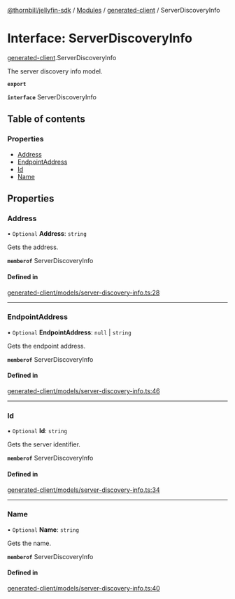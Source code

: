 [@thornbill/jellyfin-sdk](../README.md) / [Modules](../modules.md) / [generated-client](../modules/generated_client.md) / ServerDiscoveryInfo

# Interface: ServerDiscoveryInfo

[generated-client](../modules/generated_client.md).ServerDiscoveryInfo

The server discovery info model.

**`export`**

**`interface`** ServerDiscoveryInfo

## Table of contents

### Properties

- [Address](generated_client.ServerDiscoveryInfo.md#address)
- [EndpointAddress](generated_client.ServerDiscoveryInfo.md#endpointaddress)
- [Id](generated_client.ServerDiscoveryInfo.md#id)
- [Name](generated_client.ServerDiscoveryInfo.md#name)

## Properties

### Address

• `Optional` **Address**: `string`

Gets the address.

**`memberof`** ServerDiscoveryInfo

#### Defined in

[generated-client/models/server-discovery-info.ts:28](https://github.com/jellyfin/jellyfin-sdk-typescript/blob/fa599ae/src/generated-client/models/server-discovery-info.ts#L28)

___

### EndpointAddress

• `Optional` **EndpointAddress**: ``null`` \| `string`

Gets the endpoint address.

**`memberof`** ServerDiscoveryInfo

#### Defined in

[generated-client/models/server-discovery-info.ts:46](https://github.com/jellyfin/jellyfin-sdk-typescript/blob/fa599ae/src/generated-client/models/server-discovery-info.ts#L46)

___

### Id

• `Optional` **Id**: `string`

Gets the server identifier.

**`memberof`** ServerDiscoveryInfo

#### Defined in

[generated-client/models/server-discovery-info.ts:34](https://github.com/jellyfin/jellyfin-sdk-typescript/blob/fa599ae/src/generated-client/models/server-discovery-info.ts#L34)

___

### Name

• `Optional` **Name**: `string`

Gets the name.

**`memberof`** ServerDiscoveryInfo

#### Defined in

[generated-client/models/server-discovery-info.ts:40](https://github.com/jellyfin/jellyfin-sdk-typescript/blob/fa599ae/src/generated-client/models/server-discovery-info.ts#L40)
